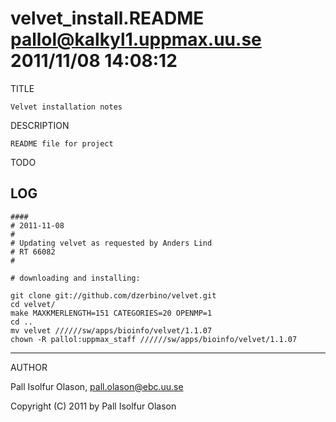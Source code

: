 # velvet_install.README     pallol@kalkyl1.uppmax.uu.se     2011/11/08 14:08:12

TITLE

	Velvet installation notes

DESCRIPTION

	README file for project

TODO


LOG
---

    ####
    # 2011-11-08 
    #
    # Updating velvet as requested by Anders Lind
    # RT 66082
    #

    # downloading and installing:

    git clone git://github.com/dzerbino/velvet.git
    cd velvet/
    make MAXKMERLENGTH=151 CATEGORIES=20 OPENMP=1
    cd ..
    mv velvet //////sw/apps/bioinfo/velvet/1.1.07
    chown -R pallol:uppmax_staff //////sw/apps/bioinfo/velvet/1.1.07



-------
AUTHOR

Pall Isolfur Olason, pall.olason@ebc.uu.se

Copyright (C) 2011 by Pall Isolfur Olason

